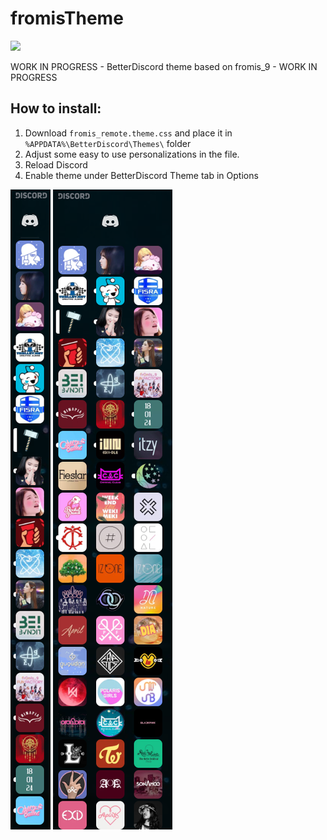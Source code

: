 # fromisTheme
[<img src="https://discordapp.com/api/guilds/246394994691145730/widget.png?style=shield">](https://discord.is/kakkcord)

WORK IN PROGRESS - BetterDiscord theme based on fromis_9 - WORK IN PROGRESS


## How to install:

1) Download `fromis_remote.theme.css` and place it in `%APPDATA%\BetterDiscord\Themes\` folder
2) Adjust some easy to use personalizations in the file.
3) Reload Discord
4) Enable theme under BetterDiscord Theme tab in Options


![Example of normal server list](https://raw.githubusercontent.com/Kakkela/fromisTheme/master/Discord_onecolumn.png)
![Example of wide server list with three columns](https://raw.githubusercontent.com/Kakkela/fromisTheme/master/Discord_threecolumn.png)
